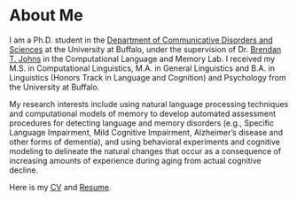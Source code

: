 # About Me
 
I am a Ph.D. student in the [Department of Communicative Disorders and Sciences](http://arts-sciences.buffalo.edu/cds.html)  at the University at Buffalo, under the supervision of Dr. [Brendan T. Johns](http://btjohns.com) in the Computational Language and Memory Lab. I received my M.S. in Computational Linguistics, M.A. in General Linguistics and B.A. in Linguistics (Honors Track in Language and Cognition) and Psychology from the University at Buffalo.

My research interests include using natural language processing techniques and computational models of memory to develop automated assessment procedures for detecting language and memory disorders (e.g., Specific Language Impairment, Mild Cognitive Impairment, Alzheimer’s disease and other forms of dementia), and using behavioral experiments and cognitive modeling to delineate the natural changes that occur as a consequence of increasing amounts of experience during aging from actual cognitive decline.

Here is my [CV](../pub/CV.pdf) and [Resume](../pub/Resume.pdf).

